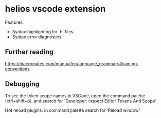 # helios vscode extension

Features:
 * Syntax highlighting for .hl files.
 * Syntax error diagnostics

## Further reading
https://macromates.com/manual/en/language_grammars#naming-conventions

## Debugging

To see the token scope names in VSCode, open the command palette (ctrl+shift+p), and search for 'Developer: Inspect Editor Tokens And Scope'

Hot reload plugins: in command palette search for 'Reload window'
